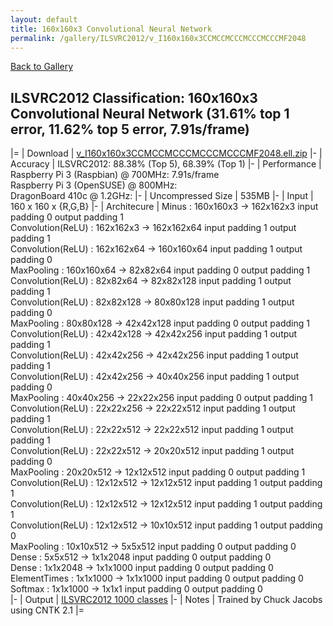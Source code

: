 ```yaml
---
layout: default
title: 160x160x3 Convolutional Neural Network
permalink: /gallery/ILSVRC2012/v_I160x160x3CCMCCMCCCMCCCMCCCMF2048
---
```


[Back to Gallery](/ELL/gallery)

## ILSVRC2012 Classification: 160x160x3 Convolutional Neural Network (31.61% top 1 error, 11.62% top 5 error, 7.91s/frame)

|=
| Download | [v_I160x160x3CCMCCMCCCMCCCMCCCMF2048.ell.zip](https://github.com/Microsoft/ELL-models/raw/master/models/ILSVRC2012/v_I160x160x3CCMCCMCCCMCCCMCCCMF2048/v_I160x160x3CCMCCMCCCMCCCMCCCMF2048.ell.zip)
|-
| Accuracy | ILSVRC2012: 88.38% (Top 5), 68.39% (Top 1) 
|-
| Performance | Raspberry Pi 3 (Raspbian) @ 700MHz: 7.91s/frame<br>Raspberry Pi 3 (OpenSUSE) @ 800MHz: <br>DragonBoard 410c @ 1.2GHz:
|-
| Uncompressed Size | 535MB
|-
| Input | 160 x 160 x {R,G,B}
|-
| Architecure | Minus :  160x160x3  ->  162x162x3  input padding 0  output padding 1<br>Convolution(ReLU) :  162x162x3  ->  162x162x64  input padding 1  output padding 1<br>Convolution(ReLU) :  162x162x64  ->  160x160x64  input padding 1  output padding 0<br>MaxPooling :  160x160x64  ->  82x82x64  input padding 0  output padding 1<br>Convolution(ReLU) :  82x82x64  ->  82x82x128  input padding 1  output padding 1<br>Convolution(ReLU) :  82x82x128  ->  80x80x128  input padding 1  output padding 0<br>MaxPooling :  80x80x128  ->  42x42x128  input padding 0  output padding 1<br>Convolution(ReLU) :  42x42x128  ->  42x42x256  input padding 1  output padding 1<br>Convolution(ReLU) :  42x42x256  ->  42x42x256  input padding 1  output padding 1<br>Convolution(ReLU) :  42x42x256  ->  40x40x256  input padding 1  output padding 0<br>MaxPooling :  40x40x256  ->  22x22x256  input padding 0  output padding 1<br>Convolution(ReLU) :  22x22x256  ->  22x22x512  input padding 1  output padding 1<br>Convolution(ReLU) :  22x22x512  ->  22x22x512  input padding 1  output padding 1<br>Convolution(ReLU) :  22x22x512  ->  20x20x512  input padding 1  output padding 0<br>MaxPooling :  20x20x512  ->  12x12x512  input padding 0  output padding 1<br>Convolution(ReLU) :  12x12x512  ->  12x12x512  input padding 1  output padding 1<br>Convolution(ReLU) :  12x12x512  ->  12x12x512  input padding 1  output padding 1<br>Convolution(ReLU) :  12x12x512  ->  10x10x512  input padding 1  output padding 0<br>MaxPooling :  10x10x512  ->  5x5x512  input padding 0  output padding 0<br>Dense :  5x5x512  ->  1x1x2048  input padding 0  output padding 0<br>Dense :  1x1x2048  ->  1x1x1000  input padding 0  output padding 0<br>ElementTimes :  1x1x1000  ->  1x1x1000  input padding 0  output padding 0<br>Softmax :  1x1x1000  ->  1x1x1  input padding 0  output padding 0<br>
|-
| Output | [ILSVRC2012 1000 classes](https://github.com/Microsoft/ELL-models/raw/master/models/ILSVRC2012/ImageNetLabels.txt)
|-
| Notes | Trained by Chuck Jacobs using CNTK 2.1
|=
